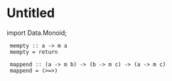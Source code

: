 # Untitled

import Data.Monoid;

     mempty :: a -> m a
     mempty = return

     mappend :: (a -> m b) -> (b -> m c) -> (a -> m c)
     mappend = (>=>)